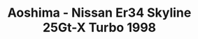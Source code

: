 ---
layout: product
title: "Aoshima - Nissan Er34 Skyline 25Gt-X Turbo 1998"
price: "TBA" 
desc: "N/A"
img_path: "/assets/img/AO57506.webp"
brand: "N/A"
available: false
special_offer: false
new: false
soon: false
cat: "010000"
subcat: "013700"
subsubcat: "0N/A"
sifra: "AO57506"
popular: false
---